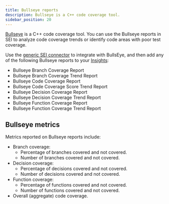 ```yaml
---
title: Bullseye reports
description: Bullseye is a C++ code coverage tool.
sidebar_position: 20
---
```


[Bullseye](https://www.bullseye.com/) is a C++ code coverage tool. You can use the Bullseye reports in SEI to analyze code coverage trends or identify code areas with poor test coverage.

Use the [generic SEI connector](../../sei-integrations/sei-connector-generic.md) to integrate with BullsEye, and then add any of the following Bullseye reports to your [Insights](../../sei-insights.md):

* Bullseye Branch Coverage Report
* Bullseye Branch Coverage Trend Report
* Bullseye Code Coverage Report
* Bullseye Code Coverage Score Trend Report
* Bullseye Decision Coverage Report
* Bullseye Decision Coverage Trend Report
* Bullseye Function Coverage Report
* Bullseye Function Coverage Trend Report

## Bullseye metrics

Metrics reported on Bullseye reports include:

* Branch coverage:
   * Percentage of branches covered and not covered.
   * Number of branches covered and not covered.
* Decision coverage:
   * Percentage of decisions covered and not covered.
   * Number of decisions covered and not covered.
* Function coverage:
   * Percentage of functions covered and not covered.
   * Number of functions covered and not covered.
* Overall (aggregate) code coverage.

<!--
Aggregate code coverage is a percentage that is calculated as follows:

```
Percentage of code covered = ( Number of covered branches, decision, and functions ) / ( Total number of branches, decisions, and functions )
```
-->
